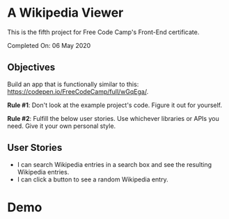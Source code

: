 # A Wikipedia Viewer

This is the fifth project for Free Code Camp's Front-End certificate.

Completed On: 06 May 2020  

## Objectives

Build an app that is functionally similar to this: https://codepen.io/FreeCodeCamp/full/wGqEga/.

**Rule #1**: Don't look at the example project's code. Figure it out for yourself.

**Rule #2**: Fulfill the below user stories. Use whichever libraries or APIs you need. Give it your own personal style.

## User Stories

- I can search Wikipedia entries in a search box and see the resulting Wikipedia entries.
- I can click a button to see a random Wikipedia entry.

# Demo
![]()